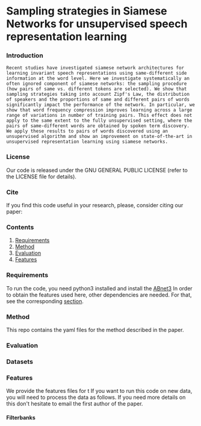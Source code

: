 # Sampling strategies in Siamese Networks for unsupervised speech representation learning

### Introduction

	Recent studies have investigated siamese network architectures for learning invariant speech representations using same-different side information at the word level. Here we investigate systematically an often ignored component of siamese networks: the sampling procedure (how pairs of same vs. different tokens are selected). We show that sampling strategies taking into account Zipf's Law, the distribution of speakers and the proportions of same and different pairs of words significantly impact the performance of the network. In particular, we show that word frequency compression improves learning across a large range of variations in number of training pairs. This effect does not apply to the same extent to the fully unsupervised setting, where the pairs of same-different words are obtained by spoken term discovery. We apply these results to pairs of words discovered using an unsupervised algorithm and show an improvement on state-of-the-art in unsupervised representation learning using siamese networks.


### License

Our code is released under the GNU GENERAL PUBLIC LICENSE  (refer to the LICENSE file for details).

### Cite

If you find this code useful in your research, please, consider citing our paper:


### Contents

  1. [Requirements](#requirements)
  2. [Method](#method)
  3. [Evaluation](#evaluation)
  4. [Features](#features)

### Requirements

To run the code, you need python3 installed and install the [ABnet3](https://github.com/bootphon/abnet3)
In order to obtain the features used here, other dependencies are needed.
For that, see the corresponding [section](#features).

### Method

This repo contains the yaml files for the method described in the paper.

### Evaluation

### Datasets

### Features

We provide the features files for t
If you want to run this code on new data, you will need to process the data as follows.
If you need more details on this don't hesitate to email the first author of the paper.

#### **Filterbanks**
